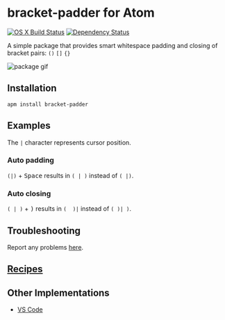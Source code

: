 # bracket-padder for Atom
[![OS X Build Status](https://travis-ci.org/viablelab/bracket-padder.svg?branch=master)](https://travis-ci.org/viablelab/bracket-padder)
[![Dependency Status](https://david-dm.org/viablelab/bracket-padder.svg)](https://david-dm.org/viablelab/bracket-padder)

A simple package that provides smart whitespace padding and closing of bracket pairs: `()` `[]` `{}`

![package gif](https://cloud.githubusercontent.com/assets/6108538/22630998/56e3f60e-ec05-11e6-8e5b-53c99e36f46c.gif)

## Installation
`apm install bracket-padder`

## Examples
The `|` character represents cursor position.

### Auto padding
`(|)` + <kbd>Space</kbd> results in `( | )` instead of `( |)`.

### Auto closing
`( | )` + <kbd>)</kbd> results in `(  )|` instead of `( )| )`.

## Troubleshooting
Report any problems [here](https://github.com/viablelab/bracket-padder/issues).

## [Recipes](https://github.com/viablelab/bracket-padder/wiki#recipes)

## Other Implementations

- [VS Code](https://github.com/viablelab/bracket-padder-vscode)
